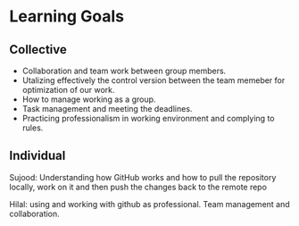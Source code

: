 # Learning Goals

## Collective
* Collaboration and team work between group members.
* Utalizing effectively the control version between the team memeber for optimization of our work.
* How to manage working as a group.
* Task management and meeting the deadlines.
* Practicing professionalism in working environment and complying to rules.
## Individual

Sujood: Understanding how GitHub works and how to pull the repository locally, work on it and then push the changes back to the remote repo

Hilal: using and working with github as professional. Team management and collaboration.
